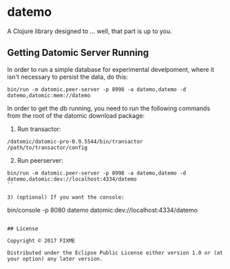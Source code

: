 # datemo

A Clojure library designed to ... well, that part is up to you.

## Getting Datomic Server Running

In order to run a simple database for experimental develpoment, where it isn't
necessary to persist the data, do this:

```
bin/run -m datomic.peer-server -p 8998 -a datemo,datemo -d datemo,datomic:mem://datemo
```

In order to get the db running, you need to run the following commands from the root of the datomic download package:

1) Run transactor:

```
/datomic/datomic-pro-0.9.5544/bin/transactor /path/to/transactor/config
```

2) Run peerserver:
```
bin/run -m datomic.peer-server -p 8998 -a datemo,datemo -d datemo,datomic:dev://localhost:4334/datemo
``

3) (optional) If you want the console:
```
bin/console -p 8080 datemo datomic:dev://localhost:4334/datemo
```

## License

Copyright © 2017 FIXME

Distributed under the Eclipse Public License either version 1.0 or (at
your option) any later version.
